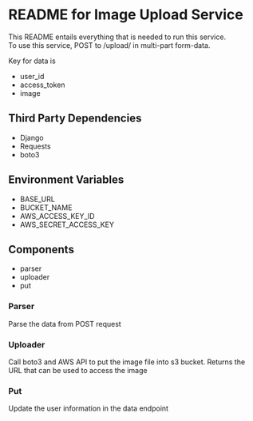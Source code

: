 # README for Image Upload Service
This README entails everything that is needed to run this service.  
To use this service, POST to /upload/ in multi-part form-data.

Key for data is
* user_id
* access_token
* image

## Third Party Dependencies
* Django
* Requests
* boto3

## Environment Variables
* BASE_URL
* BUCKET_NAME
* AWS_ACCESS_KEY_ID
* AWS_SECRET_ACCESS_KEY

## Components
* parser
* uploader
* put

### Parser
Parse the data from POST request

### Uploader
Call boto3 and AWS API to put the image file into s3 bucket.
Returns the URL that can be used to access the image

### Put
Update the user information in the data endpoint
